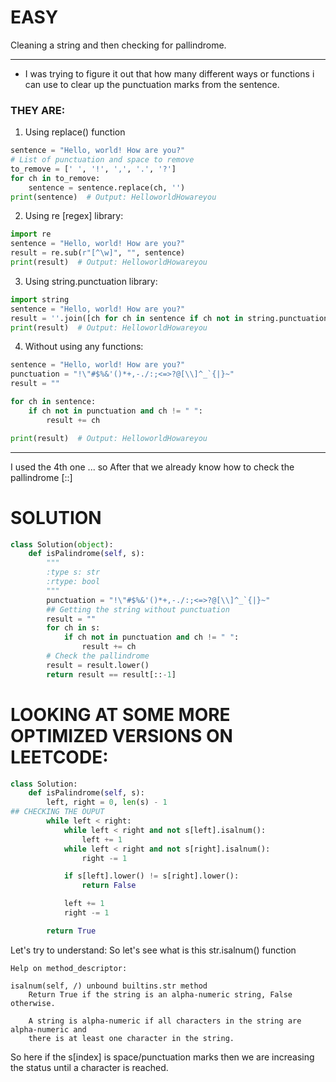 # EASY 

Cleaning a string and then checking for pallindrome.

---

* I was trying to figure it out that how many different ways or functions i can use to clear up the punctuation marks from the sentence.
### THEY ARE:

1. Using replace() function
```python
sentence = "Hello, world! How are you?"
# List of punctuation and space to remove
to_remove = [' ', '!', ',', '.', '?']
for ch in to_remove:
    sentence = sentence.replace(ch, '')
print(sentence)  # Output: HelloworldHowareyou
```

2. Using re [regex]  library:
```python
import re
sentence = "Hello, world! How are you?"
result = re.sub(r"[^\w]", "", sentence)
print(result)  # Output: HelloworldHowareyou
```

3. Using string.punctuation library:
```python
import string
sentence = "Hello, world! How are you?"
result = ''.join([ch for ch in sentence if ch not in string.punctuation and ch != ' '])
print(result)  # Output: HelloworldHowareyou
```

4. Without using any functions:
```python
sentence = "Hello, world! How are you?"
punctuation = "!\"#$%&'()*+,-./:;<=>?@[\\]^_`{|}~"
result = ""

for ch in sentence:
    if ch not in punctuation and ch != " ":
        result += ch

print(result)  # Output: HelloworldHowareyou
```
---

I used the 4th one ... so 
After that we already know how to check the pallindrome [::]

# SOLUTION
```PYTHON
class Solution(object):
    def isPalindrome(self, s):
        """
        :type s: str
        :rtype: bool
        """
        punctuation = "!\"#$%&'()*+,-./:;<=>?@[\\]^_`{|}~"
        ## Getting the string without punctuation
        result = ""
        for ch in s:
            if ch not in punctuation and ch != " ":
                result += ch
        # Check the pallindrome
        result = result.lower()
        return result == result[::-1]
```


# LOOKING AT SOME MORE OPTIMIZED VERSIONS ON LEETCODE:
```python
class Solution:
    def isPalindrome(self, s):
        left, right = 0, len(s) - 1
## CHECKING THE OUPUT 
        while left < right:
            while left < right and not s[left].isalnum():
                left += 1
            while left < right and not s[right].isalnum():
                right -= 1

            if s[left].lower() != s[right].lower():
                return False

            left += 1
            right -= 1

        return True
```

Let's try to understand:
So let's see what is this str.isalnum() function
```text
Help on method_descriptor:

isalnum(self, /) unbound builtins.str method
    Return True if the string is an alpha-numeric string, False otherwise.

    A string is alpha-numeric if all characters in the string are alpha-numeric and
    there is at least one character in the string.
```

So here if the s[index] is space/punctuation marks then we are increasing the status until a character is reached.
